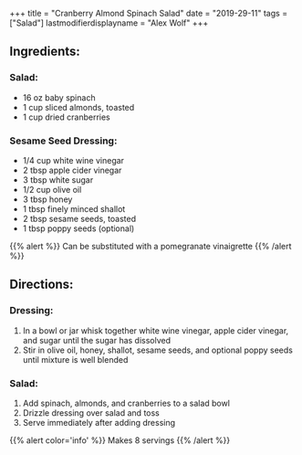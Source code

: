 +++
title = "Cranberry Almond Spinach Salad"
date = "2019-29-11"
tags = ["Salad"]
lastmodifierdisplayname = "Alex Wolf"
+++

## Ingredients:

### Salad:

* 16 oz baby spinach
* 1 cup sliced almonds, toasted
* 1 cup dried cranberries

### Sesame Seed Dressing:

* 1/4 cup white wine vinegar
* 2 tbsp apple cider vinegar
* 3 tbsp white sugar
* 1/2 cup olive oil
* 3 tbsp honey
* 1 tbsp finely minced shallot
* 2 tbsp sesame seeds, toasted
* 1 tbsp poppy seeds (optional)

{{% alert %}}
Can be substituted with a pomegranate vinaigrette
{{% /alert %}}

## Directions:

### Dressing:

1. In a bowl or jar whisk together white wine vinegar, apple cider vinegar, and sugar until the sugar has dissolved
2. Stir in olive oil, honey, shallot, sesame seeds, and optional poppy seeds until mixture is well blended

### Salad:

1. Add spinach, almonds, and cranberries to a salad bowl
2. Drizzle dressing over salad and toss
3. Serve immediately after adding dressing

{{% alert color='info' %}}
Makes 8 servings
{{% /alert %}}
